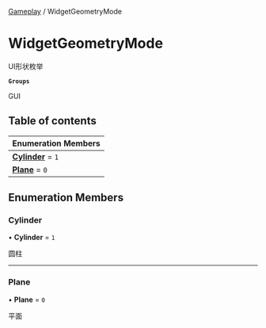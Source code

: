 [Gameplay](../modules/Gameplay.Gameplay.md) / WidgetGeometryMode

# WidgetGeometryMode <Badge type="tip" text="Enumeration" /> <Score text="WidgetGeometryMode" />

UI形状枚举

**`Groups`**

GUI

## Table of contents

| Enumeration Members |
| :-----|
| **[Cylinder](Gameplay.WidgetGeometryMode.md#cylinder)** = ``1`` <br> |
| **[Plane](Gameplay.WidgetGeometryMode.md#plane)** = ``0`` <br> |

## Enumeration Members

### Cylinder <Score text="Cylinder" /> 

• **Cylinder** = ``1``

圆柱

___

### Plane <Score text="Plane" /> 

• **Plane** = ``0``

平面

